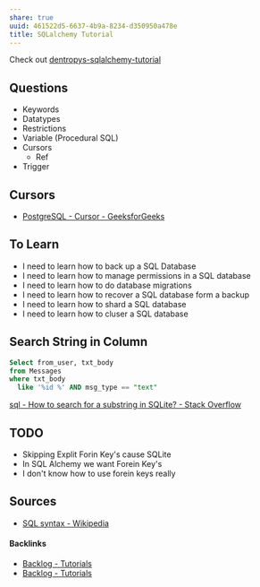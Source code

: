 ```yaml
---
share: true
uuid: 461522d5-6637-4b9a-8234-d350950a478e
title: SQLalchemy Tutorial
---
```

Check out [dentropys-sqlalchemy-tutorial](https://github.com/dentropy/dentropys-sqlalchemy-tutorial)

## Questions

* Keywords
* Datatypes
* Restrictions
* Variable (Procedural SQL)
* Cursors
  * Ref
* Trigger

## Cursors

* [PostgreSQL - Cursor - GeeksforGeeks](https://www.geeksforgeeks.org/postgresql-cursor/)

## To Learn

* I need to learn how to back up a SQL Database
* I need to learn how to manage permissions in a SQL database  
* I need to learn how to do database migrations  
* I need to learn how to recover a SQL database form a backup
* I need to learn how to shard a SQL database  
* I need to learn how to cluser a SQL database

## Search String in Column

``` sql
Select from_user, txt_body 
from Messages 
where txt_body 
  like '%id %' AND msg_type == "text"
```

[sql - How to search for a substring in SQLite? - Stack Overflow](https://stackoverflow.com/questions/3671761/how-to-search-for-a-substring-in-sqlite)

## TODO

* Skipping Explit Forin Key's cause SQLite
* In SQL Alchemy we want Forein Key's
* I don't know how to use forein keys really

## Sources

* [SQL syntax - Wikipedia](https://en.wikipedia.org/wiki/SQL_syntax)

#### Backlinks

* [Backlog - Tutorials](/31f7e81a-967e-41f4-872e-91d1571df726)
* [Backlog - Tutorials](/31f7e81a-967e-41f4-872e-91d1571df726)
